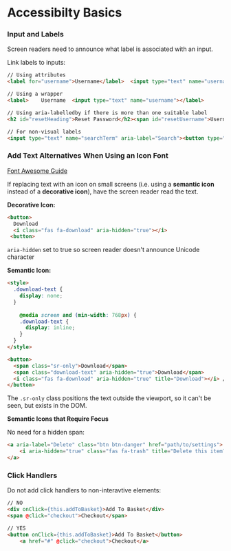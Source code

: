 # Accessibilty Basics

### Input and Labels

Screen readers need to announce what label is associated with an input.

Link labels to inputs:

```html
// Using attributes
<label for="username">Username</label>  <input type="text" name="username" id="username">  

// Using a wrapper
<label>    Username  <input type="text" name="username"></label>  

// Using aria-labelledby if there is more than one suitable label
<h2 id="resetHeading">Reset Password</h2><span id="resetUsername">Username</span>  <input type="text" name="username" aria-labelledby="resetHeading resetUsername">  

// For non-visual labels
<input type="text" name="searchTerm" aria-label="Search"><button type="submit">Search</button>

```



### Add Text Alternatives When Using an Icon Font

[Font Awesome Guide](https://fontawesome.com/how-to-use/on-the-web/other-topics/accessibility)

If replacing text with an icon on small screens (i.e. using a **semantic icon** instead of a **decorative icon**), have the screen reader read the text.

**Decorative Icon:**

```html
<button>  
  Download    
  <i class="fas fa-download" aria-hidden="true"></i>
 <button> 

```

`aria-hidden` set to true so screen reader doesn't announce Unicode character



**Semantic Icon:**

```html
<style>    
  .download-text {    
    display: none;  
  }   
  
	@media screen and (min-width: 768px) {    
    .download-text {      
      display: inline;    
    }  
  }
</style>  

<button>  
  <span class="sr-only">Download</span>
  <span class="download-text" aria-hidden="true">Download</span>
  <i class="fas fa-download" aria-hidden="true" title="Download"></i> // title for tooltip
</button>  

```

The `.sr-only` class positions the text outside the viewport, so it can't be seen, but exists in the DOM.



**Semantic Icons that Require Focus**

No need for a hidden span:

```html
<a aria-label="Delete" class="btn btn-danger" href="path/to/settings">
	<i aria-hidden="true" class="fas fa-trash" title="Delete this item?"></i>
</a>
```



### Click Handlers

Do not add click handlers to non-interavtive elements:

```html
// NO
<div onClick={this.addToBasket}>Add To Basket</div>    
<span @click="checkout">Checkout</span>

// YES
<button onClick={this.addToBasket}>Add To Basket</button>
	<a href="#" @click="checkout">Checkout</a>  


```

